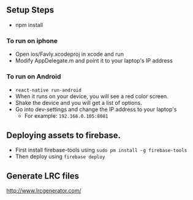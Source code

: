## Setup Steps
- npm install

### To run on iphone
- Open ios/Favly.xcodeproj in xcode and run
- Modify AppDelegate.m and point it to your laptop's IP address

### To run on Android
- `react-native run-android`
- When it runs on your device, you will see a red color screen.
- Shake the device and you will get a list of options.
- Go into dev-settings and change the IP address to your laptop's
  - For example: `192.168.0.105:8081`


## Deploying assets to firebase.
- First install firebase-tools using `sudo pm install -g firebase-tools`
- Then deploy using `firebase deploy`

## Generate LRC files
http://www.lrcgenerator.com/
